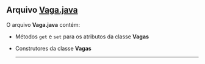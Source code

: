 ## Arquivo [Vaga.java](Vaga.java)

O arquivo **Vaga.java** contém:

- Métodos `get` e `set` para os atributos da classe **Vagas**
- Construtores da classe **Vagas**

  
  -----------------------------------------------
